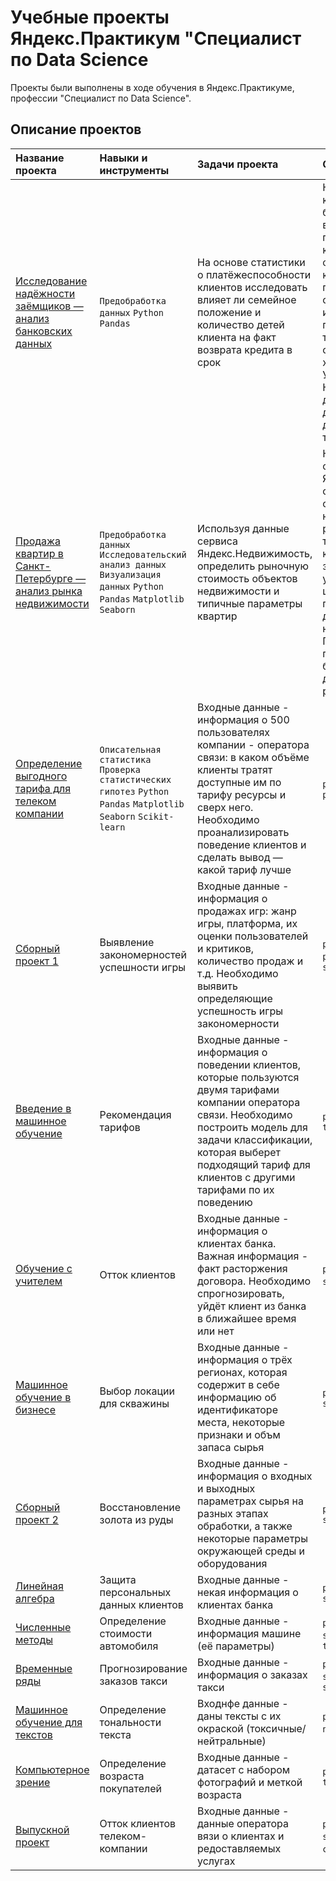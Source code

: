 # Учебные проекты Яндекс.Практикум "Специалист по Data Science
Проекты были выполнены в ходе обучения в Яндекс.Практикуме, профессии "Специалист по Data Science".

## Описание проектов
| Название проекта | Навыки и инструменты | Задачи проекта | Описание проекта|
| :---------------------- | :---------------------- | :---------------------- | :---------------------- |
| [Исследование надёжности заёмщиков — анализ банковских данных](https://github.com/Urchien/Yandex_Practicum/tree/main/2.%20%D0%98%D1%81%D1%81%D0%BB%D0%B5%D0%B4%D0%BE%D0%B2%D0%B0%D0%BD%D0%B8%D0%B5%20%D0%BD%D0%B0%D0%B4%D1%91%D0%B6%D0%BD%D0%BE%D1%81%D1%82%D0%B8%20%D0%B7%D0%B0%D1%91%D0%BC%D1%89%D0%B8%D0%BA%D0%BE%D0%B2%20%E2%80%94%20%D0%B0%D0%BD%D0%B0%D0%BB%D0%B8%D0%B7%20%D0%B1%D0%B0%D0%BD%D0%BA%D0%BE%D0%B2%D1%81%D0%BA%D0%B8%D1%85%20%D0%B4%D0%B0%D0%BD%D0%BD%D1%8B%D1%85) | `Предобработка данных` `Python` `Pandas` | На основе статистики о платёжеспособности клиентов исследовать влияет ли семейное положение и количество детей клиента на факт возврата кредита в срок  | На основе данных кредитного отдела банка исследовал влияние семейного положения и количества детей на факт погашения кредита в срок. Была получена информация о данных. Определены и обработаны пропуски. Заменены типы данных на соответствующие хранящимся данным. Удалены дубликаты. Категоризованы данные. Один датафрейм декомпозирован на три. |
| [Продажа квартир в Санкт-Петербурге — анализ рынка недвижимости](https://github.com/Urchien/Yandex_Practicum/tree/main/3.%20%D0%9F%D1%80%D0%BE%D0%B4%D0%B0%D0%B6%D0%B0%20%D0%BA%D0%B2%D0%B0%D1%80%D1%82%D0%B8%D1%80%20%D0%B2%20%D0%A1%D0%B0%D0%BD%D0%BA%D1%82-%D0%9F%D0%B5%D1%82%D0%B5%D1%80%D0%B1%D1%83%D1%80%D0%B3%D0%B5%20%E2%80%94%20%D0%B0%D0%BD%D0%B0%D0%BB%D0%B8%D0%B7%20%D1%80%D1%8B%D0%BD%D0%BA%D0%B0%20%D0%BD%D0%B5%D0%B4%D0%B2%D0%B8%D0%B6%D0%B8%D0%BC%D0%BE%D1%81%D1%82%D0%B8) | `Предобработка данных` `Исследовательский анализ данных` `Визуализация данных` `Python` `Pandas` `Matplotlib` `Seaborn`| Используя данные сервиса Яндекс.Недвижимость, определить рыночную стоимость объектов недвижимости и типичные параметры квартир | На основе данных сервиса Яндекс.Недвижимость определена рыночная стоимость объектов недвижимости разного типа, типичные параметры квартир, в зависимости от удаленности от центра. Проведена предобработка данных. Добавлены новые данные. Построены гистограммы, боксплоты, диаграммы рассеивания. |
| [Определение выгодного тарифа для телеком компании](https://github.com/Urchien/Yandex_Practicum/tree/main/4.%20%D0%9E%D0%BF%D1%80%D0%B5%D0%B4%D0%B5%D0%BB%D0%B5%D0%BD%D0%B8%D0%B5%20%D0%B2%D1%8B%D0%B3%D0%BE%D0%B4%D0%BD%D0%BE%D0%B3%D0%BE%20%D1%82%D0%B0%D1%80%D0%B8%D1%84%D0%B0%20%D0%B4%D0%BB%D1%8F%20%D1%82%D0%B5%D0%BB%D0%B5%D0%BA%D0%BE%D0%BC%20%D0%BA%D0%BE%D0%BC%D0%BF%D0%B0%D0%BD%D0%B8%D0%B8) | `Описательная статистика` `Проверка статистических гипотез` `Python` `Pandas` `Matplotlib` `Seaborn` `Scikit-learn` | Входные данные - информация о 500 пользователях компании - оператора связи: в каком объёме клиенты тратят доступные им по тарифу ресурсы и сверх него. Необходимо проанализировать поведение клиентов и сделать вывод — какой тариф лучше | `pandas` `numpy` `scipy` `plotly` |
| [Сборный проект 1](4.Module_1) | Выявление закономерностей успешности игры | Входные данные - информация о продажах игр: жанр игры, платформа, их оценки пользователей и критиков, количество продаж и т.д. Необходимо выявить определяющие успешность игры закономерности | `pandas` `numpy` `scipy` `plotly` `matplotlib` `seaborn` |
| [Введение в машинное обучение](5.Introduction_to_ML) | Рекомендация тарифов | Входные данные - информация о поведении клиентов, которые пользуются двумя тарифами компании оператора связи. Необходимо построить модель для задачи классификации, которая выберет подходящий тариф для клиентов с другими тарифами по их поведению | `pandas` `sklearn`  `plotly` `time` |
| [Обучение с учителем](6.Supervised_learning) | Отток клиентов | Входные данные - информация о клиентах банка. Важная информация - факт расторжения договора. Необходимо спрогнозировать, уйдёт клиент из банка в ближайшее время или нет | `pandas` `numpy` `sklearn` `seaborn` `plotly` `time` |
| [Машинное обучение в бизнесе](7.ML_in_business) | Выбор локации для скважины | Входные данные - информация о трёх регионах, которая содержит в себе информацию об идентификаторе места, некоторые признаки и объм запаса сырья | `pandas` `numpy` `sklearn` `seaborn` |
| [Сборный проект 2](8.Module_2) | Восстановление золота из руды | Входные данные - информация о входных и выходных параметрах сырья на разных этапах обработки, а также некоторые параметры окружающей среды и оборудования | `pandas` `numpy` `sklearn` `seaborn` |
| [Линейная алгебра](9.Linear_algebra) | Защита персональных данных клиентов | Входные данные - некая информация о клиентах банка | `pandas` `numpy` `sklearn` `seaborn` |
| [Численные методы](10.Numerical_methods) | Определение стоимости автомобиля | Входные данные - информация машине (её параметры)  | `pandas` `numpy` `sklearn` `seaborn` `catboost` `lgbm` `time` |
| [Временные ряды](11.Time_series) | Прогнозирование заказов такси | Входные данные - информация о заказах такси | `pandas` `numpy` `sklearn` `seaborn` `lgbm` `time` `statsmodels` |
| [Машинное обучение для текстов](12.ML_for_texts) | Определение тональности текста | Входнфе данные - даны тексты с их окраской (токсичные/нейтральные) | `pandas` `numpy` `sklearn` `nltk` `tqdm` |
| [Компьютерное зрение](13.Computer_vision) | Определение возраста покупателей | Входные данные - датасет с набором фотографий и меткой возраста | `pandas` `seaborn` `tensorflow` |
| [Выпускной проект](14.Final_project) | Отток клиентов телеком-компании | Входные данные - данные оператора вязи о клиентах и редоставляемых услугах | `pandas` `numpy` `seaborn` `sklearn` `xgboost` `catboost` `lgbm` |
